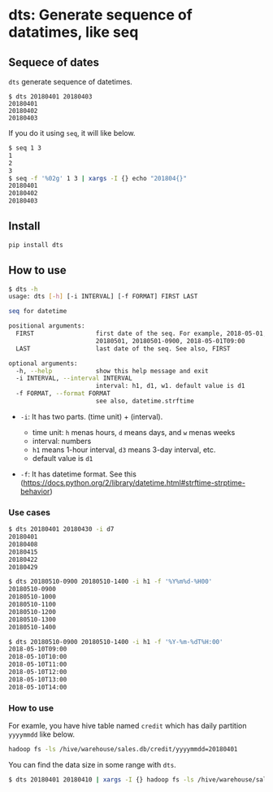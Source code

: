 dts: Generate sequence of datatimes, like seq
=============================================

## Sequece of dates

`dts` generate sequence of datetimes. 

```
$ dts 20180401 20180403
20180401
20180402
20180403
```

If you do it using `seq`, it will like below.

```bash
$ seq 1 3
1
2
3
$ seq -f '%02g' 1 3 | xargs -I {} echo "201804{}"
20180401
20180402
20180403
```

## Install

```bash
pip install dts
```


## How to use

```bash
$ dts -h
usage: dts [-h] [-i INTERVAL] [-f FORMAT] FIRST LAST

seq for datetime

positional arguments:
  FIRST                 first date of the seq. For example, 2018-05-01,
                        20180501, 20180501-0900, 2018-05-01T09:00
  LAST                  last date of the seq. See also, FIRST

optional arguments:
  -h, --help            show this help message and exit
  -i INTERVAL, --interval INTERVAL
                        interval: h1, d1, w1. default value is d1
  -f FORMAT, --format FORMAT
                        see also, datetime.strftime
```

* `-i`: It has two parts. (time unit) + (interval). 
  - time unit: `h` menas hours, `d` means days, and `w` menas weeks 
  - interval: numbers
  - `h1` means 1-hour interval, `d3` means 3-day interval, etc.
  - default value is `d1`

* `-f`: It has datetime format. See this (https://docs.python.org/2/library/datetime.html#strftime-strptime-behavior)


### Use cases

```bash
$ dts 20180401 20180430 -i d7
20180401
20180408
20180415
20180422
20180429

$ dts 20180510-0900 20180510-1400 -i h1 -f '%Y%m%d-%H00'
20180510-0900
20180510-1000
20180510-1100
20180510-1200
20180510-1300
20180510-1400

$ dts 20180510-0900 20180510-1400 -i h1 -f '%Y-%m-%dT%H:00'
2018-05-10T09:00
2018-05-10T10:00
2018-05-10T11:00
2018-05-10T12:00
2018-05-10T13:00
2018-05-10T14:00
```


### How to use

For examle, you have hive table named `credit` which has daily partition `yyyymmdd` like below.

```bash
hadoop fs -ls /hive/warehouse/sales.db/credit/yyyymmdd=20180401
```

You can find the data size in some range with `dts`.

```bash
$ dts 20180401 20180410 | xargs -I {} hadoop fs -ls /hive/warehouse/sales.db/credit/yyyymmdd={}
```

